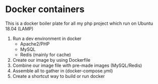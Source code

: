 # Docker containers
This is a docker boiler plate for all my php project which run on Ubuntu 18.04 (LAMP)

1. Run a dev environment in docker
    - Apache2/PHP
    - MySQL
    - Redis (mainly for cache)
2. Create our image by using Dockerfile
3. Combine our image file with pre-made images (MySQL/Redis)
4. Assemble all to gather in (docker-compose.yml)
5. Create a shortcut way to build or run docker 